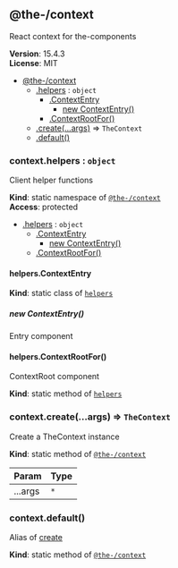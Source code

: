 <!--- Code generated by @the-/script-doc. DO NOT EDIT. -->

<a name="module_@the-/context"></a>

## @the-/context
React context for the-components

**Version**: 15.4.3  
**License**: MIT  

* [@the-/context](#module_@the-/context)
    * [.helpers](#module_@the-/context.helpers) : <code>object</code>
        * [.ContextEntry](#module_@the-/context.helpers.ContextEntry)
            * [new ContextEntry()](#new_module_@the-/context.helpers.ContextEntry_new)
        * [.ContextRootFor()](#module_@the-/context.helpers.ContextRootFor)
    * [.create(...args)](#module_@the-/context.create) ⇒ <code>TheContext</code>
    * [.default()](#module_@the-/context.default)

<a name="module_@the-/context.helpers"></a>

### context.helpers : <code>object</code>
Client helper functions

**Kind**: static namespace of [<code>@the-/context</code>](#module_@the-/context)  
**Access**: protected  

* [.helpers](#module_@the-/context.helpers) : <code>object</code>
    * [.ContextEntry](#module_@the-/context.helpers.ContextEntry)
        * [new ContextEntry()](#new_module_@the-/context.helpers.ContextEntry_new)
    * [.ContextRootFor()](#module_@the-/context.helpers.ContextRootFor)

<a name="module_@the-/context.helpers.ContextEntry"></a>

#### helpers.ContextEntry
**Kind**: static class of [<code>helpers</code>](#module_@the-/context.helpers)  
<a name="new_module_@the-/context.helpers.ContextEntry_new"></a>

##### new ContextEntry()
Entry component

<a name="module_@the-/context.helpers.ContextRootFor"></a>

#### helpers.ContextRootFor()
ContextRoot component

**Kind**: static method of [<code>helpers</code>](#module_@the-/context.helpers)  
<a name="module_@the-/context.create"></a>

### context.create(...args) ⇒ <code>TheContext</code>
Create a TheContext instance

**Kind**: static method of [<code>@the-/context</code>](#module_@the-/context)  

| Param | Type |
| --- | --- |
| ...args | <code>\*</code> | 

<a name="module_@the-/context.default"></a>

### context.default()
Alias of [create](#module_@the-/context.create)

**Kind**: static method of [<code>@the-/context</code>](#module_@the-/context)  
